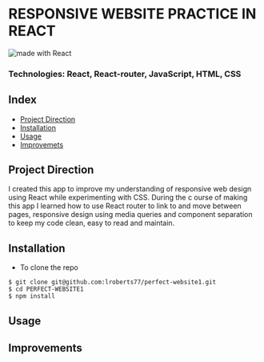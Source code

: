 # RESPONSIVE WEBSITE PRACTICE IN REACT
<div>
<img src="https://img.shields.io/badge/made%20with-React-green.svg?logo=react&colorA=000000&colorB=be33ff" alt="made with React" />
</div>

### Technologies: React, React-router, JavaScript, HTML, CSS

## Index
* [Project Direction](#Project)
* [Installation](#Install)
* [Usage](#Usage)
* [Improvemets](#Improvements)

## <a name="Project">Project Direction</a>
I created this app to improve my understanding of responsive web design using React while experimenting with CSS. During the c ourse of making this app I learned how to use React router to link to and move between pages, responsive design using media queries and component separation to keep my code clean, easy to read and maintain.

## <a name="Install">Installation</a>
* To clone the repo
```shell
$ git clone git@github.com:lroberts77/perfect-website1.git
$ cd PERFECT-WEBSITE1
$ npm install
```

## <a name="Usage">Usage</a>

## <a name="Improvements">Improvements</a>